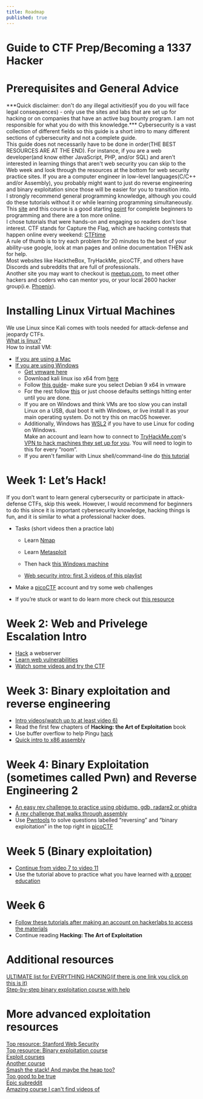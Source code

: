 ```yaml
---
title: Roadmap
published: true
---
```


Guide to CTF Prep/Becoming a 1337 Hacker
========================================

Prerequisites and General Advice
================================

\*\*\*Quick disclaimer: don't do any illegal activities(if you do you will face legal consequences) - only use the sites and labs that are set up for hacking or on companies that have an active bug bounty program. I am not responsible for what you do with this knowledge.\*\*\* Cybersecurity is a vast collection of different fields so this guide is a short intro to many different sections of cybersecurity and not a complete guide.  
This guide does not necessarily have to be done in order(THE BEST RESOURCES ARE AT THE END). For instance, if you are a web developer(and know either JavaScript, PHP, and/or SQL) and aren't interested in learning things that aren't web security you can skip to the Web week and look through the resources at the bottom for web security practice sites. If you are a computer engineer in low-level languages(C/C++ and/or Assembly), you probably might want to just do reverse engineering and binary exploitation since those will be easier for you to transition into.  
I strongly recommend general programming knowledge, although you could do these tutorials without it or while learning programming simultaneously.  
This [site](https://www.reddit.com/r/learnprogramming/wiki/faq#wiki_getting_started) and this course is a good starting [point](https://www.coursera.org/learn/python) for complete beginners to programming and there are a ton more online.  
I chose tutorials that were hands-on and engaging so readers don't lose interest. CTF stands for Capture the Flag, which are hacking contests that happen online every weekend: [CTFtime](https://ctftime.org/)  
A rule of thumb is to try each problem for 20 minutes to the best of your ability-use google, look at man pages and online documentation THEN ask for help.  
Most websites like HacktheBox, TryHackMe, picoCTF, and others have Discords and subreddits that are full of professionals.  
Another site you may want to checkout is [meetup.com](https://secure.meetup.com/login/), to meet other hackers and coders who can mentor you, or your local 2600 hacker group(i.e. [Phoenix](https://www.phx2600.org/)).

Installing Linux Virtual Machines
=================================

We use Linux since Kali comes with tools needed for attack-defense and jeopardy CTFs.  
[What is linux?](https://www.youtube.com/watch?v=zA3vmx0GaO8)  
How to install VM:

*   [If you are using a Mac](https://phoenixnap.com/kb/how-to-install-kali-linux-on-virtualbox)
*   [If you are using Windows](https://www.nakivo.com/blog/install-kali-linux-vmware/)
    *   [Get vmware here](https://my.vmware.com/en/web/vmware/free#desktop_end_user_computing/vmware_workstation_player/15_0)
    *   Download kali linux iso x64 from [here](https://www.kali.org/downloads/)
    *   Follow [this guide](https://www.kali.org/docs/virtualization/install-vmware-workstation-player-kali-guest-vm/)\- make sure you select Debian 9 x64 in vmware
    *   For the rest follow [this](https://www.youtube.com/watch?v=6vxGZTImkms) or just choose defaults settings hitting enter until you are done.
    *   If you are on Windows and think VMs are too slow you can install Linux on a USB, dual boot it with Windows, or live install it as your main operating system. Do not try this on macOS however.
    *   Additionally, Windows has [WSL2](https://docs.microsoft.com/en-us/windows/wsl/wsl2-index) if you have to use Linux for coding on Windows.  
        Make an account and learn how to connect to [TryHackMe.com](http://TryHackMe.com)'s [VPN to hack machines they set up for you](https://tryhackme.com/room/openvpn). You will need to login to this for every “room”.
    *   If you aren't familiar with Linux shell/command-line do [this tutorial](https://www.tryhackme.com/room/zthlinux)

Week 1: Let’s Hack!
===================

If you don’t want to learn general cybersecurity or participate in attack-defense CTFs, skip this week. However, I would recommend for beginners to do this since it is important cybersecurity knowledge, hacking things is fun, and it is similar to what a professional hacker does.

*   Tasks (short videos then a practice lab)
    
    *   Learn [Nmap](https://www.youtube.com/watch?v=TyUtnOb-kS0)
        
    *   Learn [Metasploit](https://www.youtube.com/watch?v=aRwxsn9ZEQw)
        
    *   Then hack [this Windows machine](https://www.tryhackme.com/room/blue)
        
    *   [Web security intro: first 3 videos of this playlist](https://www.youtube.com/watch?v=jmgsgjPn1vs&list=PLhixgUqwRTjx2BmNF5-GddyqZcizwLLGP)
        
*   Make a [picoCTF](https://2019game.picoctf.com/) account and try some web challenges
    
*   If you’re stuck or want to do learn more check out [this resource](https://primer.picoctf.com/#_introduction)
    

Week 2: Web and Privelege Escalation Intro
==========================================

*   [Hack](https://tryhackme.com/room/vulnversity) a webserver
*   [Learn web vulnerabilities](https://tryhackme.com/room/juiceshop)
*   [Watch some videos and try the CTF](https://www.hacker101.com/videos)

Week 3: Binary exploitation and reverse engineering
===================================================

*   [Intro videos(watch up to at least video 6)](https://www.youtube.com/playlist?list=PLhixgUqwRTjxglIswKp9mpkfPNfHkzyeN)
*   Read the first few chapters of **Hacking: the Art of Exploitation** book
*   Use buffer overflow to help Pingu [hack](https://www.tryhackme.com/room/thecodcaper)
*   [Quick intro to x86 assembly](https://www.youtube.com/watch?v=75gBFiFtAb8)

Week 4: Binary Exploitation (sometimes called Pwn) and Reverse Engineering 2
============================================================================

*   [An easy rev challenge to practice using objdump, gdb, radare2 or ghidra](https://tryhackme.com/room/reverselfiles)
*   [A rev challenge that walks through assembly](https://www.tryhackme.com/room/reverseengineering)
*   Use [Pwntools](http://blog.eadom.net/uncategorized/pwntools-quick-reference-guide/) to solve questions labelled “reversing” and “binary exploitation” in the top right in [picoCTF](https://2019game.picoctf.com/)

Week 5 (Binary exploitation)
============================

*   [Continue from video 7 to video 11](https://www.youtube.com/playlist?list=PLhixgUqwRTjxglIswKp9mpkfPNfHkzyeN)
*   Use the tutorial above to practice what you have learned with [a proper education](https://exploit.education/)

Week 6
======

*   [Follow these tutorials after making an account on hackerlabs to access the materials](https://exploit.courses/#/index)
*   Continue reading **Hacking: The Art of Exploitation**

Additional resources
====================

[ULTIMATE list for EVERYTHING HACKING(if there is one link you click on this is it)](https://razvioverflow.github.io/starthacking)  
[Step-by-step binary exploitation course with help](https://github.com/guyinatuxedo/nightmare)

More advanced exploitation resources
====================================

[Top resource: Stanford Web Security](https://web.stanford.edu/class/cs253/)  
[Top resource: Binary exploitation course](https://pwn.college/)  
[Exploit courses](https://exploit.courses/#/index)  
[Another course](https://github.com/dobin/yookiterm-slides/blob/master/resources.md)  
[Smash the stack! And maybe the heap too?](http://smashthestack.org/wargames.html)  
[Too good to be true](https://www.youtube.com/watch?v=aoIzvhdUMi0&list=PL9jlRhUT15NmP2dV2BloYIPV7RYI39GzV)  
[Epic subreddit](https://www.reddit.com/r/ExploitDev/comments/7zdrzc/exploit_development_learning_roadmap/)  
[Amazing course I can't find videos of](https://github.com/RPISEC/MBE)